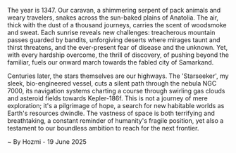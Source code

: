 
The year is 1347.  Our caravan, a shimmering serpent of pack animals and weary travelers, snakes across the sun-baked plains of Anatolia.  The air, thick with the dust of a thousand journeys, carries the scent of woodsmoke and sweat.  Each sunrise reveals new challenges: treacherous mountain passes guarded by bandits, unforgiving deserts where mirages taunt and thirst threatens, and the ever-present fear of disease and the unknown.  Yet, with every hardship overcome, the thrill of discovery, of pushing beyond the familiar, fuels our onward march towards the fabled city of Samarkand.

Centuries later, the stars themselves are our highways.  The 'Starseeker', my sleek, bio-engineered vessel, cuts a silent path through the nebula NGC 7000, its navigation systems charting a course through swirling gas clouds and asteroid fields towards Kepler-186f.  This is not a journey of mere exploration; it's a pilgrimage of hope, a search for new habitable worlds as Earth's resources dwindle.  The vastness of space is both terrifying and breathtaking, a constant reminder of humanity's fragile position, yet also a testament to our boundless ambition to reach for the next frontier.

~ By Hozmi - 19 June 2025

